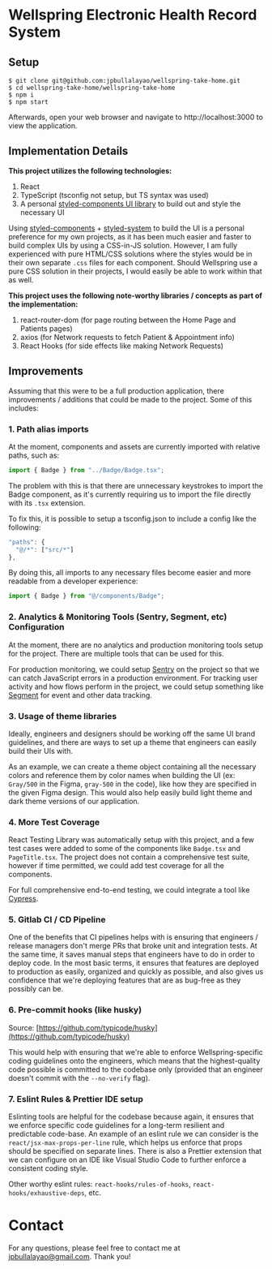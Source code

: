 # Wellspring Electronic Health Record System

## Setup

```
$ git clone git@github.com:jpbullalayao/wellspring-take-home.git
$ cd wellspring-take-home/wellspring-take-home
$ npm i
$ npm start
```

Afterwards, open your web browser and navigate to http://localhost:3000 to view the application.

## Implementation Details

**This project utilizes the following technologies:**

1. React
2. TypeScript (tsconfig not setup, but TS syntax was used)
3. A personal [styled-components UI library](https://github.com/jpbullalayao/ragna-lerna) to build out and style the necessary UI

Using [styled-components](https://styled-components.com) + [styled-system](https://github.com/styled-system/styled-system) to build the UI is a personal preference for my own projects, as it has been much easier and faster to build complex UIs by using a CSS-in-JS solution. However, I am fully experienced with pure HTML/CSS solutions where the styles would be in their own separate `.css` files for each component. Should Wellspring use a pure CSS solution in their projects, I would easily be able to work within that as well.

**This project uses the following note-worthy libraries / concepts as part of the implementation:**

1. react-router-dom (for page routing between the Home Page and Patients pages)
2. axios (for Network requests to fetch Patient & Appointment info)
3. React Hooks (for side effects like making Network Requests)

## Improvements

Assuming that this were to be a full production application, there improvements / additions that could be made to the project. Some of this includes:

### 1. Path alias imports

At the moment, components and assets are currently imported with relative paths, such as:

```jsx
import { Badge } from "../Badge/Badge.tsx";
```

The problem with this is that there are unnecessary keystrokes to import the Badge component, as it's currently requiring us to import the file directly with its `.tsx` extension.

To fix this, it is possible to setup a tsconfig.json to include a config like the following:

```jsx
"paths": {
  "@/*": ["src/*"]
},
```

By doing this, all imports to any necessary files become easier and more readable from a developer experience:

```jsx
import { Badge } from "@/components/Badge";
```

### 2. Analytics & Monitoring Tools (Sentry, Segment, etc) Configuration

At the moment, there are no analytics and production monitoring tools setup for the project. There are multiple tools that can be used for this.

For production monitoring, we could setup [Sentry](https://sentry.io/) on the project so that we can catch JavaScript errors in a production environment. For tracking user activity and how flows perform in the project, we could setup something like [Segment](https://segment.com/) for event and other data tracking.

### 3. Usage of theme libraries

Ideally, engineers and designers should be working off the same UI brand guidelines, and there are ways to set up a theme that engineers can easily build their UIs with.

As an example, we can create a theme object containing all the necessary colors and reference them by color names when building the UI (ex: `Gray/500` in the Figma, `gray-500` in the code), like how they are specified in the given Figma design. This would also help easily build light theme and dark theme versions of our application.

### 4. More Test Coverage

React Testing Library was automatically setup with this project, and a few test cases were added to some of the components like `Badge.tsx` and `PageTitle.tsx`. The project does not contain a comprehensive test suite, however if time permitted, we could add test coverage for all the components.

For full comprehensive end-to-end testing, we could integrate a tool like [Cypress](https://www.cypress.io/).

### 5. Gitlab CI / CD Pipeline

One of the benefits that CI pipelines helps with is ensuring that engineers / release managers don't merge PRs that broke unit and integration tests. At the same time, it saves manual steps that engineers have to do in order to deploy code. In the most basic terms, it ensures that features are deployed to production as easily, organized and quickly as possible, and also gives us confidence that we're deploying features that are as bug-free as they possibly can be.

### 6. Pre-commit hooks (like husky)

Source: [https://github.com/typicode/husky](https://github.com/typicode/husky)

This would help with ensuring that we're able to enforce Wellspring-specific coding guidelines onto the engineers, which means that the highest-quality code possible is committed to the codebase only (provided that an engineer doesn't commit with the `--no-verify` flag).

### 7. Eslint Rules & Prettier IDE setup

Eslinting tools are helpful for the codebase because again, it ensures that we enforce specific code guidelines for a long-term resilient and predictable code-base. An example of an eslint rule we can consider is the `react/jsx-max-props-per-line` rule, which helps us enforce that props should be specified on separate lines. There is also a Prettier extension that we can configure on an IDE like Visual Studio Code to further enforce a consistent coding style.

Other worthy eslint rules: `react-hooks/rules-of-hooks`, `react-hooks/exhaustive-deps`, etc.

# Contact

For any questions, please feel free to contact me at jpbullalayao@gmail.com. Thank you!
